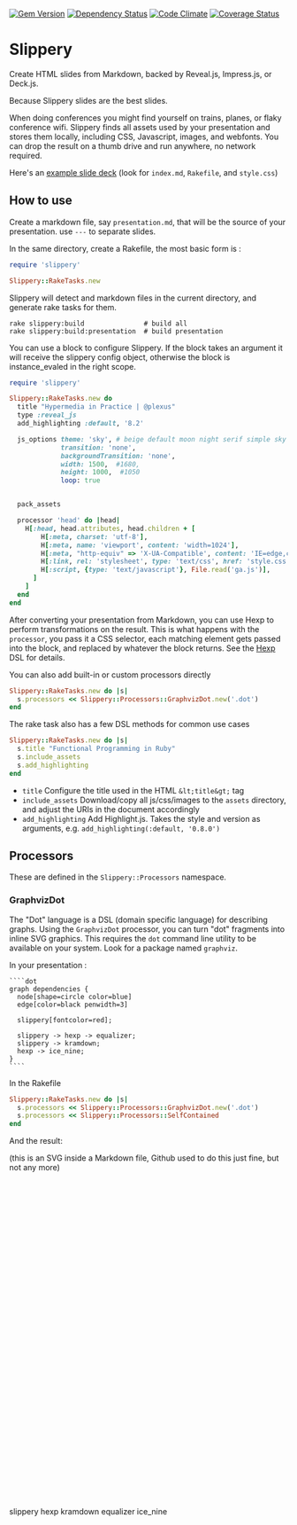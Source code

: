 [![Gem Version](https://badge.fury.io/rb/slippery.png)][gem]
[![Dependency Status](https://gemnasium.com/plexus/slippery.png)][gemnasium]
[![Code Climate](https://codeclimate.com/github/plexus/slippery.png)][codeclimate]
[![Coverage Status](https://coveralls.io/repos/plexus/slippery/badge.png?branch=master)][coveralls]

[gem]: https://rubygems.org/gems/slippery
[gemnasium]: https://gemnasium.com/plexus/slippery
[codeclimate]: https://codeclimate.com/github/plexus/slippery
[coveralls]: https://coveralls.io/r/plexus/slippery

# Slippery

Create HTML slides from Markdown, backed by Reveal.js, Impress.js, or Deck.js.

Because Slippery slides are the best slides.

When doing conferences you might find yourself on trains, planes, or
flaky conference wifi. Slippery finds all assets used by your
presentation and stores them locally, including CSS, Javascript,
images, and webfonts. You can drop the result on a thumb drive and run
anywhere, no network required.

Here's an [example slide deck](https://github.com/plexus/conf-talks/tree/master/2015-rubyconf-lt-by) (look for `index.md`, `Rakefile`, and `style.css`)

## How to use

Create a markdown file, say `presentation.md`, that will be the source of your presentation. use `---` to separate slides.

In the same directory, create a Rakefile, the most basic form is :

```ruby
require 'slippery'

Slippery::RakeTasks.new
```

Slippery will detect and markdown files in the current directory, and generate rake tasks for them.

```
rake slippery:build               # build all
rake slippery:build:presentation  # build presentation
```

You can use a block to configure Slippery. If the block takes an
argument it will receive the slippery config object, otherwise the
block is instance_evaled in the right scope.

```ruby
require 'slippery'

Slippery::RakeTasks.new do
  title "Hypermedia in Practice | @plexus"
  type :reveal_js
  add_highlighting :default, '8.2'

  js_options theme: 'sky', # beige default moon night serif simple sky solarized
             transition: 'none',
             backgroundTransition: 'none',
             width: 1500,  #1680,
             height: 1000,  #1050
             loop: true


  pack_assets

  processor 'head' do |head|
    H[:head, head.attributes, head.children + [
        H[:meta, charset: 'utf-8'],
        H[:meta, name: 'viewport', content: 'width=1024'],
        H[:meta, "http-equiv" => 'X-UA-Compatible', content: 'IE=edge,chrome=1'],
        H[:link, rel: 'stylesheet', type: 'text/css', href: 'style.css'],
        H[:script, {type: 'text/javascript'}, File.read('ga.js')],
      ]
    ]
  end
end
```

After converting your presentation from Markdown, you can use Hexp to perform transformations on the result. This is what happens with the `processor`, you pass it a CSS selector, each matching element gets passed into the block, and replaced by whatever the block returns. See the [Hexp](http://github.com/plexus/hexp) DSL for details.

You can also add built-in or custom processors directly

```ruby
Slippery::RakeTasks.new do |s|
  s.processors << Slippery::Processors::GraphvizDot.new('.dot')
end
```

The rake task also has a few DSL methods for common use cases

```ruby
Slippery::RakeTasks.new do |s|
  s.title "Functional Programming in Ruby"
  s.include_assets
  s.add_highlighting
end
```

* `title` Configure the title used in the HTML `&lt;title&gt;` tag
* `include_assets` Download/copy all js/css/images to the `assets` directory, and adjust the URIs in the document accordingly
* `add_highlighting` Add Highlight.js. Takes the style and version as arguments, e.g. `add_highlighting(:default, '0.8.0')`

## Processors

These are defined in the `Slippery::Processors` namespace.

### GraphvizDot

The "Dot" language is a DSL (domain specific language) for describing graphs. Using the `GraphvizDot` processor, you can turn "dot" fragments into inline SVG graphics. This requires the `dot` command line utility to be available on your system. Look for a package named `graphviz`.

In your presentation :

    ````dot
    graph dependencies {
      node[shape=circle color=blue]
      edge[color=black penwidth=3]

      slippery[fontcolor=red];

      slippery -> hexp -> equalizer;
      slippery -> kramdown;
      hexp -> ice_nine;
    }
    ````

In the Rakefile

```ruby
Slippery::RakeTasks.new do |s|
  s.processors << Slippery::Processors::GraphvizDot.new('.dot')
  s.processors << Slippery::Processors::SelfContained
end
```

And the result:

(this is an SVG inside a Markdown file, Github used to do this just fine, but not any more)

<svg width="305pt" height="432pt"
 viewBox="0.00 0.00 305.00 432.00" xmlns="http://www.w3.org/2000/svg" xmlns:xlink="http://www.w3.org/1999/xlink">
<g id="graph1" class="graph" transform="scale(1 1) rotate(0) translate(4 428)">
<title>dependencies</title>
<polygon fill="white" stroke="white" points="-4,5 -4,-428 302,-428 302,5 -4,5"/>
<!-- slippery -->
<g id="node1" class="node"><title>slippery</title>
<ellipse fill="none" stroke="blue" cx="176" cy="-369" rx="53.9477" ry="54.4472"/>
<text text-anchor="middle" x="176" y="-365.4" font-family="Times Roman,serif" font-size="14.00" fill="red">slippery</text>
</g>
<!-- hexp -->
<g id="node3" class="node"><title>hexp</title>
<ellipse fill="none" stroke="blue" cx="118" cy="-214" rx="34.8574" ry="35.3553"/>
<text text-anchor="middle" x="118" y="-210.4" font-family="Times Roman,serif" font-size="14.00">hexp</text>
</g>
<!-- slippery&#45;&gt;hexp -->
<g id="edge2" class="edge"><title>slippery&#45;&gt;hexp</title>
<path fill="none" stroke="black" stroke-width="3" d="M156.848,-317.818C149.486,-298.144 141.164,-275.903 134.115,-257.067"/>
<polygon fill="black" stroke="black" points="137.34,-255.699 130.558,-247.56 130.784,-258.152 137.34,-255.699"/>
</g>
<!-- kramdown -->
<g id="node6" class="node"><title>kramdown</title>
<ellipse fill="none" stroke="blue" cx="234" cy="-214" rx="63.1385" ry="63.6396"/>
<text text-anchor="middle" x="234" y="-210.4" font-family="Times Roman,serif" font-size="14.00">kramdown</text>
</g>
<!-- slippery&#45;&gt;kramdown -->
<g id="edge5" class="edge"><title>slippery&#45;&gt;kramdown</title>
<path fill="none" stroke="black" stroke-width="3" d="M195.152,-317.818C199.302,-306.726 203.758,-294.819 208.119,-283.166"/>
<polygon fill="black" stroke="black" points="211.524,-284.053 211.75,-273.46 204.968,-281.6 211.524,-284.053"/>
</g>
<!-- equalizer -->
<g id="node4" class="node"><title>equalizer</title>
<ellipse fill="none" stroke="blue" cx="56" cy="-57" rx="56.0679" ry="56.5685"/>
<text text-anchor="middle" x="56" y="-53.4" font-family="Times Roman,serif" font-size="14.00">equalizer</text>
</g>
<!-- hexp&#45;&gt;equalizer -->
<g id="edge3" class="edge"><title>hexp&#45;&gt;equalizer</title>
<path fill="none" stroke="black" stroke-width="3" d="M104.851,-180.704C97.7925,-162.829 88.8602,-140.211 80.5698,-119.217"/>
<polygon fill="black" stroke="black" points="83.7433,-117.724 76.8149,-109.709 77.2326,-120.295 83.7433,-117.724"/>
</g>
<!-- ice_nine -->
<g id="node8" class="node"><title>ice_nine</title>
<ellipse fill="none" stroke="blue" cx="181" cy="-57" rx="51.1176" ry="51.6188"/>
<text text-anchor="middle" x="181" y="-53.4" font-family="Times Roman,serif" font-size="14.00">ice_nine</text>
</g>
<!-- hexp&#45;&gt;ice_nine -->
<g id="edge7" class="edge"><title>hexp&#45;&gt;ice_nine</title>
<path fill="none" stroke="black" stroke-width="3" d="M131.207,-181.088C138.973,-161.733 149.01,-136.72 158.036,-114.228"/>
<polygon fill="black" stroke="black" points="161.357,-115.35 161.833,-104.766 154.86,-112.744 161.357,-115.35"/>
</g>
</g>
</svg>
